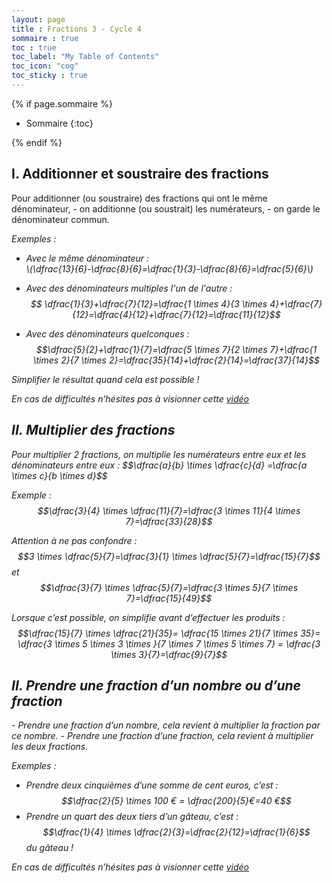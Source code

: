 ```yaml
---
layout: page
title : Fractions 3 - Cycle 4
sommaire : true
toc : true
toc_label: "My Table of Contents"
toc_icon: "cog"
toc_sticky : true
---
```


{% if page.sommaire %}

<div id="inline_toc" markdown="1" class="sidebar">

* Sommaire
{:toc}

</div>
{% endif %}


## I. Additionner et soustraire des fractions


<div class="cours" markdown="1">
Pour additionner (ou soustraire) des fractions qui ont le même dénominateur,
- on additionne (ou soustrait) les numérateurs,
- on garde le dénominateur commun.   
</div>


<i class="icone exemple"/> Exemples : 
- Avec le même dénominateur :   
\\(\dfrac{13}{6}-\dfrac{8}{6}=\dfrac{1}{3}-\dfrac{8}{6}=\dfrac{5}{6}\\)

- Avec des dénominateurs multiples l'un de l'autre :   
$$ \dfrac{1}{3}+\dfrac{7}{12}=\dfrac{1 \times 4}{3 \times 4}+\dfrac{7}{12}=\dfrac{4}{12}+\dfrac{7}{12}=\dfrac{11}{12}$$

- Avec des dénominateurs quelconques :   
$$\dfrac{5}{2}+\dfrac{1}{7}=\dfrac{5 \times 7}{2 \times 7}+\dfrac{1 \times 2}{7 \times 2}=\dfrac{35}{14}+\dfrac{2}{14}=\dfrac{37}{14}$$


<i class="conseil"/> Simplifier le résultat quand cela est possible !   

<i class="lien"/> En cas de difficultés n’hésites pas à visionner cette [vidéo](https://www.youtube.com/watch?v=lGShZVQlXMQ)


## II. Multiplier des fractions

<div class="cours" markdown="1">
Pour multiplier 2 fractions, on multiplie les numérateurs entre eux et les dénominateurs entre eux :
$$\dfrac{a}{b} \times \dfrac{c}{d} =\dfrac{a \times c}{b \times d}$$
</div>


<i class="exemple"/> Exemple : $$\dfrac{3}{4} \times \dfrac{11}{7}=\dfrac{3 \times 11}{4 \times 7}=\dfrac{33}{28}$$

				
<i class="attention"/> Attention à ne pas confondre : $$3 \times \dfrac{5}{7}=\dfrac{3}{1} \times \dfrac{5}{7}=\dfrac{15}{7}$$ et $$\dfrac{3}{7} \times \dfrac{5}{7}=\dfrac{3 \times 5}{7 \times 7}=\dfrac{15}{49}$$

	
<i class="conseil"/>  Lorsque c’est possible, on simplifie avant d’effectuer les produits :
$$\dfrac{15}{7} \times \dfrac{21}{35}= \dfrac{15 \times 21}{7 \times 35}= \dfrac{3 \times 5 \times 3 \times }{7 \times 7 \times 5 \times 7} = \dfrac{3 \times 3}{7}=\dfrac{9}{7}$$


## II. Prendre une fraction d’un nombre ou d’une fraction


<div class="cours" markdown="1">
- Prendre une fraction d’un nombre, cela revient à multiplier la fraction par ce nombre.
- Prendre une fraction d’une fraction, cela revient à multiplier les deux fractions. 
</div>

<i class="exemple"/> Exemples :
- Prendre deux cinquièmes d’une somme de cent euros, c’est :	$$\dfrac{2}{5} \times 100 € = \dfrac{200}{5}€=40 €$$
- Prendre un quart des deux tiers d’un gâteau, c’est : $$\dfrac{1}{4} \times \dfrac{2}{3}=\dfrac{2}{12}=\dfrac{1}{6}$$ du gâteau !


<i class="lien"/> En cas de difficultés n’hésites pas à visionner cette [vidéo](https://youtu.be/OUDicIla23I) 


